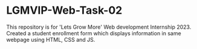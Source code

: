 # LGMVIP-Web-Task-02
This repository is for 'Lets Grow More' Web development Internship 2023. Created a student enrollment form which displays information in same webpage using HTML, CSS and JS.
